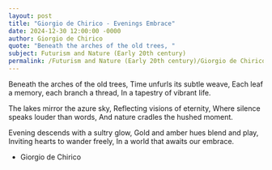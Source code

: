 ```yaml
---
layout: post
title: "Giorgio de Chirico - Evenings Embrace"
date: 2024-12-30 12:00:00 -0000
author: Giorgio de Chirico
quote: "Beneath the arches of the old trees, "
subject: Futurism and Nature (Early 20th century)
permalink: /Futurism and Nature (Early 20th century)/Giorgio de Chirico/Giorgio de Chirico - Evenings Embrace
---
```


Beneath the arches of the old trees, 
Time unfurls its subtle weave,
Each leaf a memory, each branch a thread,
In a tapestry of vibrant life.

The lakes mirror the azure sky,
Reflecting visions of eternity,
Where silence speaks louder than words,
And nature cradles the hushed moment.

Evening descends with a sultry glow,
Gold and amber hues blend and play,
Inviting hearts to wander freely,
In a world that awaits our embrace.

- Giorgio de Chirico
